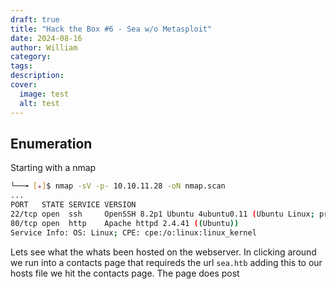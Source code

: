 ```yaml
---
draft: true
title: "Hack the Box #6 - Sea w/o Metasploit"
date: 2024-08-16
author: William
category: 
tags: 
description: 
cover:
  image: test
  alt: test
---
```



## Enumeration 

Starting with a nmap

```bash
└──╼ [★]$ nmap -sV -p- 10.10.11.28 -oN nmap.scan
...
PORT   STATE SERVICE VERSION
22/tcp open  ssh     OpenSSH 8.2p1 Ubuntu 4ubuntu0.11 (Ubuntu Linux; protocol 2.0)
80/tcp open  http    Apache httpd 2.4.41 ((Ubuntu))
Service Info: OS: Linux; CPE: cpe:/o:linux:linux_kernel
```

Lets see what the whats been hosted on the webserver. In clicking around we run into a contacts page that requireds the url `sea.htb` adding this to our hosts file we hit the contacts page.
The page does post 

